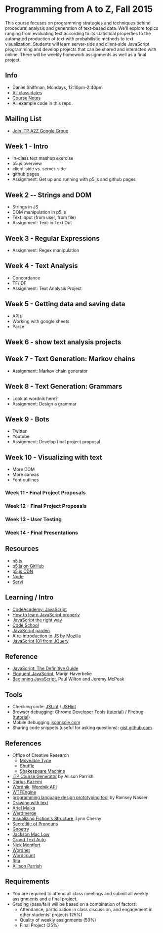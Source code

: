 # Programming from A to Z, Fall 2015

This course focuses on programming strategies and techniques behind procedural analysis and generation of text-based data. We'll explore topics ranging from evaluating text according to its statistical properties to the automated production of text with probabilistic methods to text visualization. Students will learn server-side and client-side JavaScript programming and develop projects that can be shared and interacted with online.  There will be weekly homework assignments as well as a final project.

## Info
- Daniel Shiffman, Mondays, 12:10pm-2:40pm
- [All class dates](http://help.itp.nyu.edu/curriculum/fall-class-dates)
- [Course Notes](http://shiffman.net/teaching/a2z/)
- All example code in this repo.

## Mailing List
* [Join ITP A2Z Google Group](https://groups.google.com/a/nyu.edu/forum/#!forum/a2z-group/).

## Week 1 - Intro
* in-class text mashup exercise
* p5.js overview
* client-side vs. server-side
* github pages
* Assignment: Get up and running with p5.js and github pages

## Week 2 -- Strings and DOM
* Strings in JS
* DOM manipulation in p5.js
* Text input (from user, from file)
* Assignment: Text-in Text Out

## Week 3 - Regular Expressions
* Assignment: Regex manipulation

## Week 4 - Text Analysis
* Concordance
* TF/IDF
* Assignment: Text Analysis Project

## Week 5 - Getting data and saving data
* APIs
* Working with google sheets
* Parse

## Week 6 - show text analysis projects

## Week 7 - Text Generation: Markov chains
* Assignment: Markov chain generator

## Week 8 - Text Generation: Grammars
* Look at wordnik here?
* Assignment: Design a grammar

## Week 9 - Bots
* Twitter
* Youtube
* Assignment: Develop final project proposal

## Week 10 - Visualizing with text
* More DOM
* More canvas
* Font outlines

### Week 11 - Final Project Proposals

### Week 12 - Final Project Proposals

### Week 13 - User Testing

### Week 14 - Final Presentations


## Resources
* [p5.js](http://p5js.org)
* [p5.js on GitHub](https://github.com/lmccart/p5.js)
* [p5.js CDN](http://cdnjs.com/libraries/p5.js)
* [Node](http://nodejs.org/)
* [Servi](https://github.com/antiboredom/servi.js)

## Learning / Intro
* [CodeAcademy: JavaScript](http://www.codecademy.com/tracks/javascript)
* [How to learn JavaScript properly](http://javascriptissexy.com/how-to-learn-javascript-properly/)
* [JavaScript the right way](http://www.jstherightway.org/)
* [Code School](https://www.codeschool.com/paths/javascript)
* [JavaScript garden](http://bonsaiden.github.io/JavaScript-Garden/)
* [A re-introduction to JS by Mozilla](https://developer.mozilla.org/en-US/docs/Web/JavaScript/A_re-introduction_to_JavaScript)
* [JavaScript 101 from JQuery](https://learn.jquery.com/javascript-101/)

## Reference
* [JavaScript: The Definitive Guide](http://shop.oreilly.com/product/9780596000486.do)
* [Eloquent JavaScript](http://eloquentjavascript.net/contents.html), Marijn Haverbeke
* [Beginning JavaScript](http://www.amazon.com/Beginning-JavaScript-Paul-Wilton/dp/0470525932), Paul Wilton and Jeremy McPeak

## Tools
* Checking code: [JSLint](http://www.jslint.com/) / [JSHint](http://www.jshint.com)
* Browser debugging: Chrome Developer Tools ([tutorial](https://developer.chrome.com/extensions/tut_debugging)) / Firebug ([tutorial](http://www.developerfusion.com/article/139949/debugging-javascript-with-firebug/))
* Mobile debugging [jsconsole.com](http://jsconsole.com)
* Sharing code snippets (useful for asking questions): [gist.github.com](http://gist.github.com)

## References
* Office of Creative Research
   * [Moveable Type](http://o-c-r.org/portfolio/moveable-type/)
   * [Shuffle](http://o-c-r.org/portfolio/shuffle/)
   * [Shakespeare Machine](http://o-c-r.org/portfolio/shakespeare-machine/)
* [ITP Course Generator](http://static.decontextualize.com/toys/next_semester) by Allison Parrish
* [Darius Kazemi](http://tinysubversions.com/)
* [Wordnik](https://www.wordnik.com/about), [Wordnik API](http://developer.wordnik.com/)
* [WTFEngine](https://github.com/soulwire/WTFEngine)
* [programming language design prototyping tool](https://github.com/nasser/pltjs) by Ramsey Nasser
* [Drawing with text](http://codepen.io/tholman/pen/qCnfB)
* [Ariel Malka](http://ariel.chronotext.org/)
* [Werdmerge](http://werdmerge.com/)
* [Visualizing Fiction's Structure](https://www.youtube.com/watch?v=f41U936WqPM), Lynn Cherny
* [Secretlife of Pronouns](http://secretlifeofpronouns.com/)
* [Gnoetry](http://www.beardofbees.com/gnoetry.html)
* [Jackson Mac Low](http://epc.buffalo.edu/authors/maclow/)
* [Grand Text Auto](http://grandtextauto.org/)
* [Nick Montfort](http://nickm.com/)
* [Wordnet](http://wordnet.princeton.edu/)
* [Wordcount](http://www.number27.org/wordcount)
* [Rita](http://rednoise.org/rita/)
* [Allison Parrish](http://www.decontextualize.com/)

## Requirements
* You are required to attend all class meetings and submit all weekly assignments and a final project.
* Grading (pass/fail) will be based on a combination of factors:
  * Attendance, participation in class discussion, and engagement in other students' projects (25%)
  * Quality of weekly assignments (50%) 
  * Final Project (25%)
